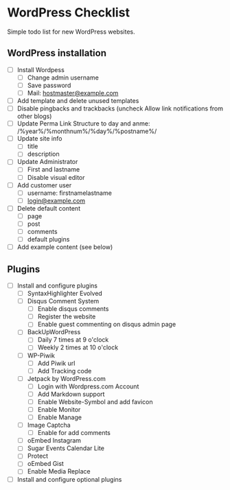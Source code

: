 # WordPress Checklist

Simple todo list for new WordPress websites.


## WordPress installation

- [ ] Install Wordpess
	- [ ] Change admin username
	- [ ] Save password
	- [ ] Mail: hostmaster@example.com
- [ ] Add template and delete unused templates
- [ ] Disable pingbacks and trackbacks (uncheck Allow link notifications from other blogs)
- [ ] Update Perma Link Structure to day and anme: /%year%/%monthnum%/%day%/%postname%/
- [ ] Update site info
	- [ ] title
	- [ ] description
- [ ] Update Administrator
	- [ ] First and lastname
	- [ ] Disable visual editor 
- [ ] Add customer user
	- [ ] username: firstnamelastname
	- [ ] login@example.com
- [ ] Delete default content
	- [ ] page
	- [ ] post
	- [ ] comments
	- [ ] default plugins
- [ ] Add example content (see below)

## Plugins

- [ ] Install and configure plugins
	- [ ] SyntaxHighlighter Evolved
	- [ ] Disqus Comment System
	 	- [ ] Enable disqus comments
	 	- [ ] Register the website
	 	- [ ] Enable guest commenting on disqus admin page
	- [ ] BackUpWordPress
	 	- [ ] Daily 7 times at 9 o'clock
	 	- [ ] Weekly 2 times at 10 o'clock
	- [ ] WP-Piwik
	 	- [ ] Add Piwik url
	 	- [ ] Add Tracking code
	- [ ] Jetpack by WordPress.com
	 	- [ ] Login with Wordpress.com Account
	 	- [ ] Add Markdown support
	 	- [ ] Enable Website-Symbol and add favicon
	 	- [ ] Enable Monitor
	 	- [ ] Enable Manage
	- [ ] Image Captcha
	 	- [ ] Enable for add comments
	- [ ] oEmbed Instagram
	- [ ] Sugar Events Calendar Lite
	- [ ] Protect
	- [ ] oEmbed Gist
	- [ ] Enable Media Replace
- [ ] Install and configure optional plugins
